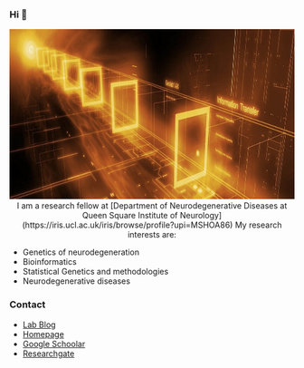 ### Hi 👋


<p align="center">
<img src="./peakpx.jpg" alt="Data Analysis" width="900" height="300>                                                   
</p>

<p align="left">
I am a research fellow at [Department of Neurodegenerative Diseases at Queen Square Institute of Neurology](https://iris.ucl.ac.uk/iris/browse/profile?upi=MSHOA86)  
My research interests are:
</p>
                                                                
- Genetics of neurodegeneration
- Bioinformatics
- Statistical Genetics and methodologies
- Neurodegenerative diseases

### Contact

- [Lab Blog](https://hardy-lab-statistical-genetics.github.io/)
- [Homepage](https://iris.ucl.ac.uk/iris/browse/profile?upi=MSHOA86)
- [Google Schoolar](https://scholar.google.co.uk/citations?user=T2LfphYAAAAJ&hl=en)
- [Researchgate](https://www.researchgate.net/profile/Maryam-Shoai)
